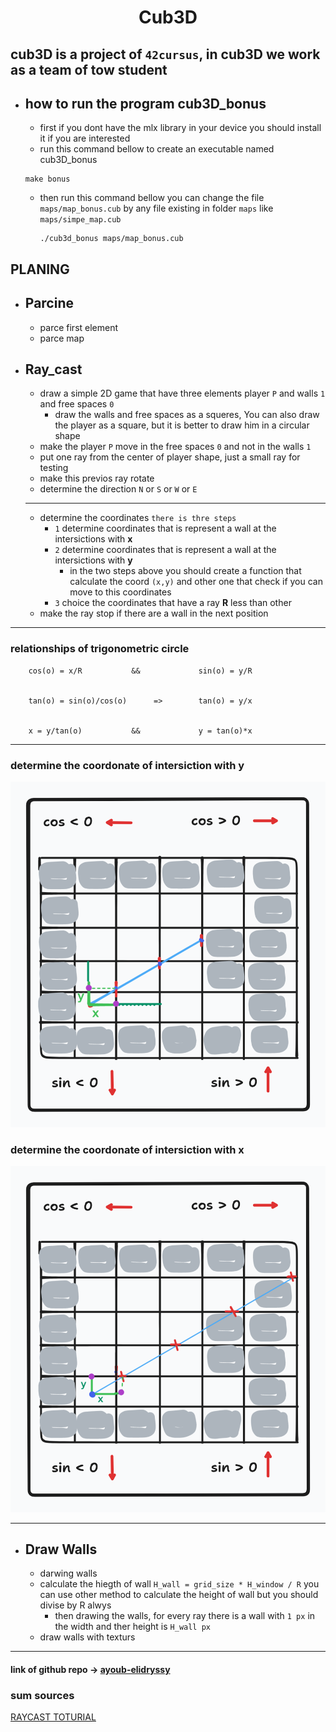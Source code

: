 <div align="center">
  <h1 style="text-align: center;">Cub3D</h1>
</div>

## cub3D is a project of `42cursus`, in cub3D we work as a team of tow student

- ## how to run the program cub3D_bonus
  - first if you dont have the mlx library in your device you should install it if you are interested
  -  run this command bellow to create an executable named cub3D_bonus
  	```
  	make bonus
  	```
  - then run this command bellow you can change the file `maps/map_bonus.cub`
	by any file existing in folder `maps` like `maps/simpe_map.cub`
	```
	./cub3d_bonus maps/map_bonus.cub
	```
## PLANING
- ## Parcine

	- parce first element
	- parce map

- ## Ray_cast
	- draw a simple 2D game that have three elements player `P` and walls `1` and free spaces `0`
 		- draw the walls and free spaces as a squeres, You can also draw the player as a square, but it is better to draw him in a circular shape
	- make the player `P` move in the free spaces `0` and not in the walls `1` 
	- put one ray from the center of player shape, just a small ray for testing
	- make this previos ray rotate
	- determine the direction `N` or `S` or `W` or `E`
	***
	- determine the coordinates `there is thre steps`
		- `1` determine coordinates that is represent a wall at the intersictions with __x__
		- `2` determine coordinates that is represent a wall at the intersictions with __y__
			- in the two steps above you should create a function that calculate the coord `(x,y)`
				and other one that check if you can  move to this coordinates
		- `3` choice the coordinates that have a ray __R__ less than other
	- make the ray stop if there are a wall in the next position

*** 
### relationships of trigonometric circle

		cos(o) = x/R           &&             sin(o) = y/R


		tan(o) = sin(o)/cos(o)      =>        tan(o) = y/x


		x = y/tan(o)           &&             y = tan(o)*x



***


### determine the coordonate of intersiction with y
![](img/dda_y.png)
### determine the coordonate of intersiction with x
![](img/dda_x.png)
***
- ## Draw Walls
	- darwing walls
 	- calculate the hiegth of wall `H_wall = grid_size * H_window / R`
  	 you can use other method to calculate the height of wall but you should
  	 divise by R alwys
    	- then drawing the walls, for every ray there is a wall with `1 px` in the width and ther height is `H_wall px`
	- draw walls with texturs

---
#### link of github repo -> [ayoub-elidryssy](https://github.com/gxxpython/cub)
### sum sources
[RAYCAST TOTURIAL](https://permadi.com/1996/05/ray-casting-tutorial-table-of-contents/) 




